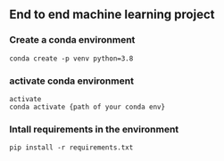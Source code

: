 ## End to end machine learning project

### Create a conda environment
```
conda create -p venv python=3.8
```
### activate conda environment
```
activate
conda activate {path of your conda env}
```

### Intall requirements in the environment
```
pip install -r requirements.txt
```